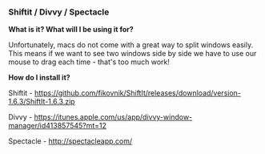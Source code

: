 ### Shiftit / Divvy	/ Spectacle

**What is it? What will I be using it for?**

Unfortunately, macs do not come with a great way to split windows easily. This means if we want to see two windows side by side we have to use our mouse to drag each time - that's too much work!

**How do I install it?**

Shiftit - https://github.com/fikovnik/ShiftIt/releases/download/version-1.6.3/ShiftIt-1.6.3.zip

Divvy - https://itunes.apple.com/us/app/divvy-window-manager/id413857545?mt=12

Spectacle - http://spectacleapp.com/
